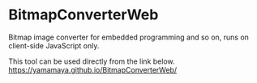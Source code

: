 # BitmapConverterWeb
Bitmap image converter for embedded programming and so on, runs on client-side JavaScript only.

This tool can be used directly from the link below.  
https://yamamaya.github.io/BitmapConverterWeb/
